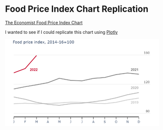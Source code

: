 # Food Price Index Chart Replication
[The Economist Food Price Index Chart](https://www.economist.com/graphic-detail/2022/04/08/russias-invasion-of-ukraine-is-causing-record-high-food-prices?utm_medium=social-media.content.np&utm_source=twitter&utm_campaign=editorial-social&utm_content=discovery.content&%3Ffsrc%3Dscn%2F=tw%2Fdc)

I wanted to see if I could replicate this chart using [Plotly](https://plotly.com/python/)

![My version](food_index.png "My version")
